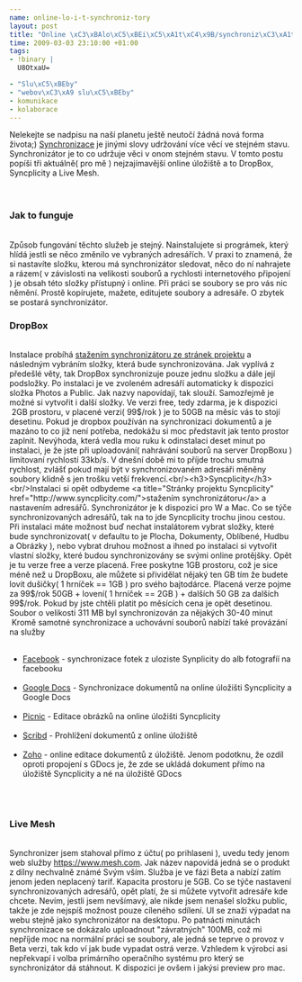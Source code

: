 ```yaml
--- 
name: online-lo-i-t-synchroniz-tory
layout: post
title: "Online \xC3\xBAlo\xC5\xBEi\xC5\xA1t\xC4\x9B/synchroniz\xC3\xA1tory"
time: 2009-03-03 23:10:00 +01:00
tags: 
- !binary |
  U8OtxaU=

- "Slu\xC5\xBEby"
- "webov\xC3\xA9 slu\xC5\xBEby"
- komunikace
- kolaborace
---
```

Nelekejte se nadpisu na naší planetu ještě neutočí žádná nová forma života;) <a title="Pojem synchronizace na wikipedii" href="http://cs.wikipedia.org/wiki/Synchronizace">Synchronizace</a> je jinými slovy udržování více věcí ve stejném stavu. Synchronizátor je to co udržuje věci v onom stejném stavu. V tomto postu popíši tři aktuálně( pro mě ) nejzajímavější online úložiště a to DropBox, Syncplicity a Live Mesh.<br/><br/><a name='more'></a><br/><h3>Jak to funguje</h3><br/>Způsob fungování těchto služeb je stejný. Nainstalujete si prográmek, který hlídá jestli se něco změnilo ve vybraných adresářích. V praxi to znamená, že si nastavíte složku, kterou má synchronizátor sledovat, něco do ní nahrajete a rázem( v závislosti na velikosti souborů a rychlosti internetového připojení ) je obsah této složky přístupný i online. Při práci se soubory se pro vás nic němění. Prostě kopírujete, mažete, editujete soubory a adresáře. O zbytek se postará synchronizátor.<br/><h3>DropBox</h3><br/>Instalace probíhá <a title="Domovská stránka služby Dropbox" href="http://www.getdropbox.com/">stažením synchronizátoru ze stránek projektu</a> a následným vybráním složky, která bude synchronizována. Jak vyplívá z předešlé věty, tak DropBox synchronizuje pouze jednu složku a dále její podsložky. Po instalaci je ve zvoleném adresáří automaticky k dispozici složka Photos a Public. Jak nazvy napovídají, tak slouží. Samozřejmě je možné si vytvořit i další složky. Ve verzi free, tedy zdarma, je k dispozici  2GB prostoru, v placené verzi( 99$/rok ) je to 50GB na měsíc vás to stojí desetinu. Pokud je dropbox používán na synchronizaci dokumentů a je mazáno to co již není potřeba, nedokážu si moc představit jak tento prostor zaplnit. Nevýhoda, která vedla mou ruku k odinstalaci deset minut po instalaci, je že jste při uploadování( nahrávání souborů na server DropBoxu ) limitovaní rychlostí 33kb/s. V dnešní době mi to příjde trochu smutná rychlost, zvlášť pokud mají být v synchronizovaném adresáři měněny soubory klidně s jen trošku vetší frekvencí.<br/><h3>Syncplicity</h3><br/>Instalaci si opět odbydeme <a title="Stránky projektu Syncplicity" href="http://www.syncplicity.com/">stažením synchronizátoru</a> a nastavením adresářů. Synchronizátor je k dispozici pro W a Mac. Co se týče synchronizovaných adresářů, tak na to jde Syncplicity trochu jinou cestou. Při instalaci máte možnost buď nechat instalátorem vybrat složky, které bude synchronizovat( v defaultu to je Plocha, Dokumenty, Oblíbené, Hudbu a Obrázky ), nebo vybrat druhou možnost a ihned po instalaci si vytvořit vlastní složky, které budou synchronizovány se svými online protějšky. Opět je tu verze free a verze placená. Free poskytne 1GB prostoru, což je sice méně než u DropBoxu, ale můžete si přividělat nějaký ten GB tím že budete lovit dušičky( 1 hrníček == 1GB ) pro svého bajtodárce. Placená verze pojme za 99$/rok 50GB + lovení( 1 hrníček == 2GB ) + dalších 50 GB za dalších 99$/rok. Pokud by jste chtěli platit po měsících cena je opět desetinou. Soubor o velikosti 311 MB byl synchronizován za nějakých 30-40 minut  Kromě samotné synchronizace a uchovávní souborů nabízí také provázání na služby<br/><ul><br/>	<li><a title="Stránky sociální sítě Facebook" href="http://www.facebook.com/">Facebook</a> - synchronizace fotek z uloziste Synplicity do alb fotografíí na facebooku</li><br/>	<li><a title="Stránky služby Docs společnosti Google" href="http://docs.google.com/">Google Docs</a> - Synchronizace dokumentů na online úložišti Syncplicity a Google Docs</li><br/>	<li><a title="Stránky online rastrového editoru Picnic" href="http://www.picnik.com/">Picnic</a> - Editace obrázků na online úložišti Syncplicity</li><br/>	<li><a title="Stránky webového prohlížeče dokumentů Scribd" href="http://www.scribd.com/">Scribd</a> - Prohlížení dokumentů z online úložiště</li><br/>	<li><a title="Stránky webových služe Zoho" href="http://www.zoho.com/">Zoho</a> - online editace dokumentů z úložiště. Jenom podotknu, že ozdíl oproti propojení s GDocs je, že zde se ukládá dokument přímo na úložiště Syncplicity a né na úložiště GDocs</li><br/></ul><br/><h3>Live Mesh</h3><br/>Synchronizer jsem stahoval přímo z účtu( po prihlaseni ), uvedu tedy jenom web služby <a title="Stránky služby Live Mesh" href="https://www.mesh.com">https://www.mesh.com</a>. Jak název napovídá jedná se o produkt z dílny nechvalně známé Svým vším. Služba je ve fázi Beta a nabízí zatím jenom jeden neplacený tarif. Kapacita prostoru je 5GB. Co se týče nastavení synchronizovaných adresářů, opět platí, že si můžete vytvořit adresáře kde chcete. Nevím, jestli jsem nevšímavý, ale nikde jsem nenašel složku public, takže je zde nejspíš možnost pouze cíleného sdílení. UI se znaží výpadat na webu stejně jako synchronizátor na desktopu. Po patnácti minutách synchronizace se dokázalo uploadnout "závratných" 100MB, což mi nepříjde moc na normální práci se soubory, ale jedná se teprve o provoz v Beta verzi, tak kdo ví jak bude vypadat ostrá verze. Vzhledem k výrobci asi nepřekvapí i volba primárního operačního systému pro který se synchronizátor dá stáhnout. K dispozici je ovšem i jakýsi preview pro mac.
